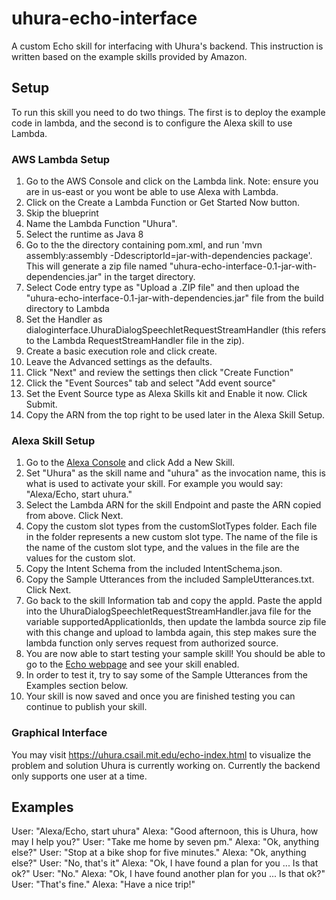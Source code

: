 # uhura-echo-interface
A custom Echo skill for interfacing with Uhura's backend. This instruction is written based on the example skills provided by Amazon.

## Setup
To run this skill you need to do two things. The first is to deploy the example code in lambda, and the second is to configure the Alexa skill to use Lambda.

### AWS Lambda Setup
1. Go to the AWS Console and click on the Lambda link. Note: ensure you are in us-east or you wont be able to use Alexa with Lambda.
2. Click on the Create a Lambda Function or Get Started Now button.
3. Skip the blueprint
4. Name the Lambda Function "Uhura".
5. Select the runtime as Java 8
6. Go to the the directory containing pom.xml, and run 'mvn assembly:assembly -DdescriptorId=jar-with-dependencies package'. This will generate a zip file named "uhura-echo-interface-0.1-jar-with-dependencies.jar" in the target directory.
7. Select Code entry type as "Upload a .ZIP file" and then upload the "uhura-echo-interface-0.1-jar-with-dependencies.jar" file from the build directory to Lambda
8. Set the Handler as dialoginterface.UhuraDialogSpeechletRequestStreamHandler (this refers to the Lambda RequestStreamHandler file in the zip).
9. Create a basic execution role and click create.
10. Leave the Advanced settings as the defaults.
11. Click "Next" and review the settings then click "Create Function"
12. Click the "Event Sources" tab and select "Add event source"
13. Set the Event Source type as Alexa Skills kit and Enable it now. Click Submit.
14. Copy the ARN from the top right to be used later in the Alexa Skill Setup.

### Alexa Skill Setup
1. Go to the [Alexa Console](https://developer.amazon.com/edw/home.html) and click Add a New Skill.
2. Set "Uhura" as the skill name and "uhura" as the invocation name, this is what is used to activate your skill. For example you would say: "Alexa/Echo, start uhura."
3. Select the Lambda ARN for the skill Endpoint and paste the ARN copied from above. Click Next.
4. Copy the custom slot types from the customSlotTypes folder. Each file in the folder represents a new custom slot type. The name of the file is the name of the custom slot type, and the values in the file are the values for the custom slot.
5. Copy the Intent Schema from the included IntentSchema.json.
6. Copy the Sample Utterances from the included SampleUtterances.txt. Click Next.
7. Go back to the skill Information tab and copy the appId. Paste the appId into the UhuraDialogSpeechletRequestStreamHandler.java file for the variable supportedApplicationIds,
   then update the lambda source zip file with this change and upload to lambda again, this step makes sure the lambda function only serves request from authorized source.
8. You are now able to start testing your sample skill! You should be able to go to the [Echo webpage](http://echo.amazon.com/#skills) and see your skill enabled.
9. In order to test it, try to say some of the Sample Utterances from the Examples section below.
10. Your skill is now saved and once you are finished testing you can continue to publish your skill.

### Graphical Interface
You may visit https://uhura.csail.mit.edu/echo-index.html to visualize the problem and solution Uhura is currently working on. Currently the backend only supports one user at a time. 

## Examples
User:  "Alexa/Echo, start uhura"
Alexa: "Good afternoon, this is Uhura, how may I help you?"
User:  "Take me home by seven pm."
Alexa: "Ok, anything else?"
User:  "Stop at a bike shop for five minutes."
Alexa: "Ok, anything else?"
User:  "No, that's it"
Alexa:  "Ok, I have found a plan for you ... Is that ok?"
User: "No."
Alexa:  "Ok, I have found another plan for you ... Is that ok?"
User: "That's fine."
Alexa:  "Have a nice trip!"

